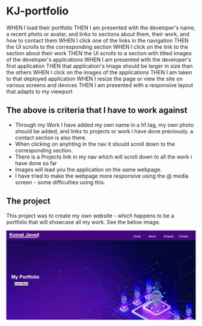 # KJ-portfolio


WHEN I load their portfolio
THEN I am presented with the developer's name, a recent photo or avatar, and links to sections about them, their work, and how to contact them
WHEN I click one of the links in the navigation
THEN the UI scrolls to the corresponding section
WHEN I click on the link to the section about their work
THEN the UI scrolls to a section with titled images of the developer's applications
WHEN I am presented with the developer's first application
THEN that application's image should be larger in size than the others
WHEN I click on the images of the applications
THEN I am taken to that deployed application
WHEN I resize the page or view the site on various screens and devices
THEN I am presented with a responsive layout that adapts to my viewport


## The above is criteria that I have to work against
*   Through my Work I have added my own name in a h1 tag, my own photo should be added, and links to projects or work i have done previously. a contact section is also there.
* When clicking on anyhting in the nav it should scroll down to the corresponding section.
* There is a Projects link in my nav which will scroll down to all the work i have done so far
* Images will lead you the application  on the same webpage.
* I have tried to make the webpage more responsive using the @ media screen - some difficulties using this.

## The project

This project was to create my own website - which happens to be a portfolio that will showcase all my work. See the below image.



![The following is a screenshot of the deployed website](hwk2.png)
